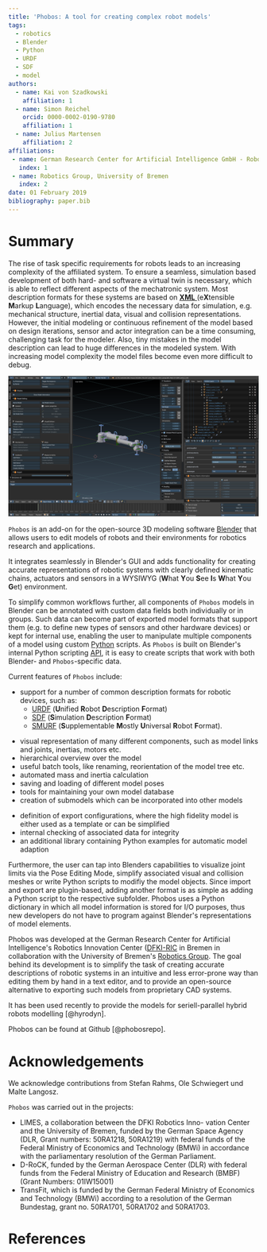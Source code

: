 ```yaml
---
title: 'Phobos: A tool for creating complex robot models'
tags:
  - robotics
  - Blender
  - Python
  - URDF
  - SDF
  - model
authors:
  - name: Kai von Szadkowski
    affiliation: 1
  - name: Simon Reichel
    orcid: 0000-0002-0190-9780
    affiliation: 1
  - name: Julius Martensen
    affiliation: 2
affiliations:
 - name: German Research Center for Artificial Intelligence GmbH - Robotics Innovation Center, Bremen
   index: 1
 - name: Robotics Group, University of Bremen
   index: 2
date: 01 February 2019
bibliography: paper.bib
---
```


# Summary

The rise of task specific requirements for robots leads to an increasing
complexity of the affiliated system. To ensure a seamless, simulation based
development of both hard- and software a virtual twin is necessary, which is
able to reflect different aspects of the mechatronic system. Most description
formats for these systems are based on [**XML** ](https://www.xml.com/)
(e**X**tensible **M**arkup **L**anguage), which encodes the necessary data for
simulation, e.g. mechanical structure, inertial data, visual and collision
representations. However, the initial modeling or continuous refinement of the
model based on design iterations, sensor and actor integration can be a time
consuming, challenging task for the modeler. Also, tiny mistakes in the model
description can lead to huge differences in the modeled system. With increasing
model complexity the model files become even more difficult to debug.

![[Universal Robots UR5](https://www.universal-robots.com/products/ur5-robot/) within ``Phobos``](PhobosUR5.png)

``Phobos`` is an add-on for the open-source 3D modeling software
[Blender](https://www.blender.org/) that allows users to edit models of robots
and their environments for robotics research and applications.

It integrates seamlessly in Blender's GUI and adds functionality for creating
accurate representations of robotic systems with clearly defined kinematic
chains, actuators and sensors in a WYSIWYG (**W**hat **Y**ou **S**ee **I**s
**W**hat **Y**ou **G**et) environment.

To simplify common workflows further, all components of ``Phobos`` models in
Blender can be annotated with custom data fields both individually or in
groups. Such data can become part of exported model formats that support them
(e.g. to define new types of sensors and other hardware devices) or kept for
internal use, enabling the user to manipulate multiple components of a model
using custom [Python](https://www.python.org/) scripts. As ``Phobos`` is built
on Blender's internal Python scripting
[API](https://docs.blender.org/api/current/), it is easy to create scripts that
work with both Blender- and ``Phobos``-specific data.

Current features of ``Phobos`` include:

+ support for a number of common description formats for robotic devices, such
  as:
  - [URDF](http://wiki.ros.org/urdf) (**U**nified **R**obot **D**escription
    **F**ormat)
  - [SDF](http://sdformat.org) (**S**imulation **D**escription **F**ormat)
  - [SMURF](https://github.com/dfki-ric/phobos/wiki/smurf) (**S**upplementable
    **M**ostly **U**niversal **R**obot **F**ormat).
- visual representation of many different components, such as model links and
  joints, inertias, motors etc.
- hierarchical overview over the model
- useful batch tools, like renaming, reorientation of the model tree etc.
- automated mass and inertia calculation
- saving and loading of different model poses
- tools for maintaining your own model database
- creation of submodels which can be incorporated into other models
+ definition of export configurations, where the high fidelity model is either
  used as a template or can be simplified
+ internal checking of associated data for integrity
+ an additional library containing Python examples for automatic model adaption

Furthermore, the user can tap into  Blenders capabilities to visualize joint
limits via the Pose Editing Mode, simplify associated visual and collision
meshes or write Python scripts to modifiy the model objects. Since import and
export are plugin-based, adding another format is as simple as adding a Python
script to the respective subfolder. Phobos uses a Python dictionary in which
all model information is stored for I/O purposes, thus new developers do not
have to program against Blender's representations of model elements.

Phobos was developed at the German Research Center for Artificial
Intelligence's Robotics Innovation Center
([DFKI-RIC](https://robotik.dfki-bremen.de/en/startpage.html) in Bremen in
collaboration with the University of Bremen's [Robotics
Group](https://www.uni-bremen.de/en/fachbereich-3/robo/). The goal behind its
development is to simplify the task of creating accurate descriptions of
robotic systems in an intuitive and less error-prone way than editing them by
hand in a text editor, and to provide an open-source alternative to exporting
such models from proprietary CAD systems.

It has been used recently to provide the models for seriell-parallel hybrid
robots modelling [@hyrodyn].

Phobos can be found at Github [@phobosrepo].

# Acknowledgements

We acknowledge contributions from Stefan Rahms, Ole Schwiegert und Malte Langosz.

``Phobos`` was carried out in the projects:

+ LIMES, a collaboration between the DFKI Robotics Inno- vation Center and the
  University of Bremen, funded by the German Space Agency (DLR, Grant numbers:
  50RA1218, 50RA1219) with federal funds of the Federal Ministry of Economics
  and Technology (BMWi) in accordance with the parliamentary resolution of the
  German Parliament.
+ D-RoCK, funded by the German Aerospace Center (DLR) with federal funds from
  the Federal Ministry of Education and Research (BMBF) (Grant Numbers:
  01IW15001)
+ TransFit, which is funded by the German Federal Ministry of Economics and
  Technology (BMWi) according to a resolution of the German Bundestag, grant
  no. 50RA1701, 50RA1702 and 50RA1703.

# References
